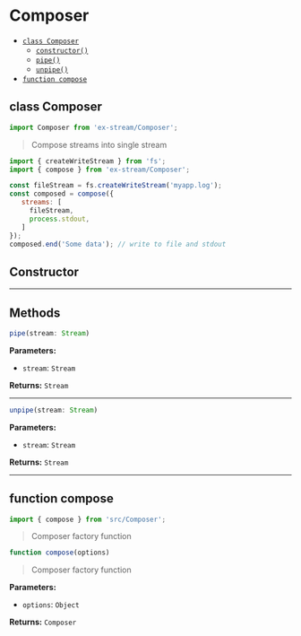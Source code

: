 # Composer

- [`class Composer`](#class-composer)
  - [`constructor()`](#composer-constructor-constructor)
  - [`pipe()`](#composer-method-pipe)
  - [`unpipe()`](#composer-method-unpipe)
- [`function compose`](#function-compose)

<a id="class-composer"></a><h2>class Composer</h2>
``` javascript
import Composer from 'ex-stream/Composer';
```
> Compose streams into single stream



``` javascript
import { createWriteStream } from 'fs';
import { compose } from 'ex-stream/Composer';

const fileStream = fs.createWriteStream('myapp.log');
const composed = compose({
   streams: [
     fileStream,
     process.stdout,
   ]
});
composed.end('Some data'); // write to file and stdout
```



<h2>Constructor</h2>
<a id="composer-constructor-constructor"></a>

---

<h2>Methods</h2>
<a id="composer-method-pipe"></a>

``` javascript
pipe(stream: Stream)
```


**Parameters:**

- `stream`: `Stream`

**Returns:** `Stream`


---
<a id="composer-method-unpipe"></a>

``` javascript
unpipe(stream: Stream)
```


**Parameters:**

- `stream`: `Stream`

**Returns:** `Stream`




---

<a id="function-compose"></a><h2>function compose</h2>
``` javascript
import { compose } from 'src/Composer';
```
> Composer factory function

``` javascript
function compose(options)
```

> Composer factory function

**Parameters:**

- `options`: `Object`

**Returns:** `Composer`

